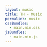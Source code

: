 ```yaml
---
layout: music
title: TH - Music
permalink: music
cssBundles:
  - main.min.css
jsBundles:
  - main.min.js
---
```


